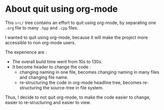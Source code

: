 # About quit using org-mode

This `src/` tree contains an effort to quit using org-mode,
by separating one `.org` file to many `.hpp` and `.cpp` files.

I wanted to quit using org-mode,
because it will make the project more accessible to non org-mode users.

The experience are :
- The overall build time went from 10s to 130s.
- It become header to change the code :
  - changing naming in one file,
    becomes changing naming in many files and changing file name.
  - re-structuring the code in org-mode headline tree,
    becomes re-structuring the source-tree in file system.

Thus, I decide to not quit org-mode,
to make the code easier to change,
easier to re-structuring
and easier to view.
